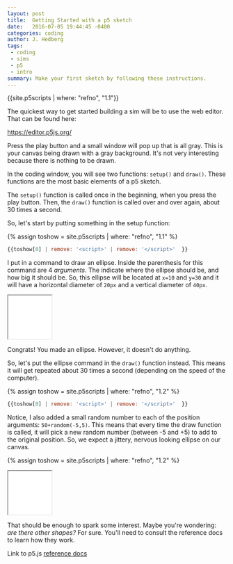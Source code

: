 ```yaml
---
layout: post
title:  Getting Started with a p5 sketch
date:   2016-07-05 19:44:45 -0400
categories: coding
author: J. Hedberg
tags:
 - coding
 - sims
 - p5
 - intro
summary: Make your first sketch by following these instructions.
---
```


{{site.p5scripts | where: "refno", "1.1"}}

The quickest way to get started building a sim will be to use the web editor. That can be found here:

<a href="https://editor.p5js.org/" target="_blank">https://editor.p5js.org/</a>


Press the play button and a small window will pop up that is all gray. This is your canvas being drawn with a gray background. It's not very interesting because there is nothing to be drawn.

In the coding window, you will see two functions: `setup()` and  `draw()`. These functions are the most basic elements of a p5 sketch.

The `setup()` function is called once in the beginning, when you press the play button. Then, the `draw()` function is called over and over again, about 30 times a second.

So, let's start by putting something in the setup function:

{% assign toshow = site.p5scripts | where: "refno", "1.1" %}

```javascript
{{toshow[0] | remove: '<script>' | remove: '</script>'  }}
```

I put in a command to draw an ellipse. Inside the parenthesis for this command are 4 *arguments*. The indicate where the ellipse should be, and how big it should be. So, this ellipse will be located at `x=10` and `y=30` and it will have a horizontal diameter of `20px` and a vertical diameter of `40px`.


 <iframe class="tut-canvas" src="{{site.baseurl}}{{toshow[0].url}}.html" width="100" height="100"></iframe>

Congrats! You made an ellipse. However, it doesn't do anything.

So, let's put the ellipse command in the `draw()` function instead. This means it will get repeated about 30 times a second (depending on the speed of the computer).

{% assign toshow = site.p5scripts | where: "refno", "1.2" %}

```javascript
{{toshow[0] | remove: '<script>' | remove: '</script>'  }}
```

Notice, I also added a small random number to each of the position arguments: `50+random(-5,5)`. This means that every time the draw function is called, it will pick a new random number (between -5 and +5) to add to the original position. So, we expect a jittery, nervous looking ellipse on our canvas.

{% assign toshow = site.p5scripts | where: "refno", "1.2" %}

 <iframe class="tut-canvas"  src="{{site.baseurl}}{{toshow[0].url}}.html" width="100" height="100"></iframe>

 That should be enough to spark some interest. Maybe you're wondering: _are there other shapes?_ For sure. You'll need to consult the reference docs to learn how they work.

 Link to p5.js [reference docs](http://p5js.org/reference/#group-Shape)
